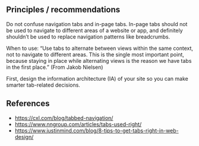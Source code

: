## Principles / recommendations

Do not confuse navigation tabs and in-page tabs. In-page tabs should not be used to navigate to different areas of a website or app, and definitely shouldn’t be used to replace navigation patterns like breadcrumbs.

When to use: “Use tabs to alternate between views within the same context, not to navigate to different areas. This is the single most important point, because staying in place while alternating views is the reason we have tabs in the first place.” (From Jakob Nielsen)

First, design the information architecture (IA) of your site so you can make smarter tab-related decisions.

## References

- https://cxl.com/blog/tabbed-navigation/
- https://www.nngroup.com/articles/tabs-used-right/
- https://www.justinmind.com/blog/8-tips-to-get-tabs-right-in-web-design/
